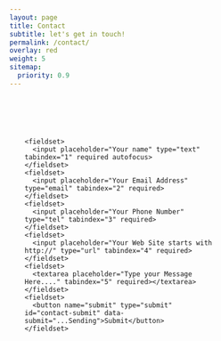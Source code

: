 ```yaml
---
layout: page
title: Contact
subtitle: let's get in touch!
permalink: /contact/
overlay: red
weight: 5
sitemap:
  priority: 0.9
---
```



<div class="container">  
  <form id="contact" action="" method="post" action="http://formspree.io/leki69@gmail.com">
    
    <fieldset>
      <input placeholder="Your name" type="text" tabindex="1" required autofocus>
    </fieldset>
    <fieldset>
      <input placeholder="Your Email Address" type="email" tabindex="2" required>
    </fieldset>
    <fieldset>
      <input placeholder="Your Phone Number" type="tel" tabindex="3" required>
    </fieldset>
    <fieldset>
      <input placeholder="Your Web Site starts with http://" type="url" tabindex="4" required>
    </fieldset>
    <fieldset>
      <textarea placeholder="Type your Message Here...." tabindex="5" required></textarea>
    </fieldset>
    <fieldset>
      <button name="submit" type="submit" id="contact-submit" data-submit="...Sending">Submit</button>
    </fieldset>
  </form>
 
 
 <style>
 * {
	margin:0;
	padding:0;
	box-sizing:border-box;
	-webkit-box-sizing:border-box;
	-moz-box-sizing:border-box;
	-webkit-font-smoothing:antialiased;
	-moz-font-smoothing:antialiased;
	-o-font-smoothing:antialiased;
	font-smoothing:antialiased;
	text-rendering:optimizeLegibility;
}


.container {
	max-width:400px;
	width:100%;
	margin:0 auto;
	position:relative;
}

#contact input[type="text"], #contact input[type="email"], #contact input[type="tel"], #contact input[type="url"], #contact textarea, #contact button[type="submit"] { font:400 12px/16px "Open Sans", Helvetica, Arial, sans-serif; }

#contact {

	padding:25px;
	margin:50px 0;
}

#contact h3 {
	color: #F96;
	display: block;
	font-size: 30px;
	font-weight: 400;
}

#contact h4 {
	margin:5px 0 15px;
	display:block;
	font-size:13px;
}

fieldset {
	border: medium none !important;
	margin: 0 0 10px;
	min-width: 100%;
	padding: 0;
	width: 100%;
}

#contact input[type="text"], #contact input[type="email"], #contact input[type="tel"], #contact input[type="url"], #contact textarea {
	width:100%;
	border:1px solid #CCC;
	background:#FFF;
	margin:0 0 5px;
	padding:10px;
}

#contact input[type="text"]:hover, #contact input[type="email"]:hover, #contact input[type="tel"]:hover, #contact input[type="url"]:hover, #contact textarea:hover {
	-webkit-transition:border-color 0.3s ease-in-out;
	-moz-transition:border-color 0.3s ease-in-out;
	transition:border-color 0.3s ease-in-out;
	border:1px solid #AAA;
}

#contact textarea {
	height:100px;
	max-width:100%;
  resize:none;
}

#contact button[type="submit"] {
	cursor:pointer;
	width:100%;
	border:none;
	background:#0CF;
	color:#FFF;
	margin:0 0 5px;
	padding:10px;
	font-size:15px;
}

#contact button[type="submit"]:hover {
	background:#09C;
	-webkit-transition:background 0.3s ease-in-out;
	-moz-transition:background 0.3s ease-in-out;
	transition:background-color 0.3s ease-in-out;
}

#contact button[type="submit"]:active { box-shadow:inset 0 1px 3px rgba(0, 0, 0, 0.5); }

#contact input:focus, #contact textarea:focus {
	outline:0;
	border:1px solid #999;
}
::-webkit-input-placeholder {
 color:#888;
}
:-moz-placeholder {
 color:#888;
}
::-moz-placeholder {
 color:#888;
}
:-ms-input-placeholder {
 color:#888;
}

 
  
</div>